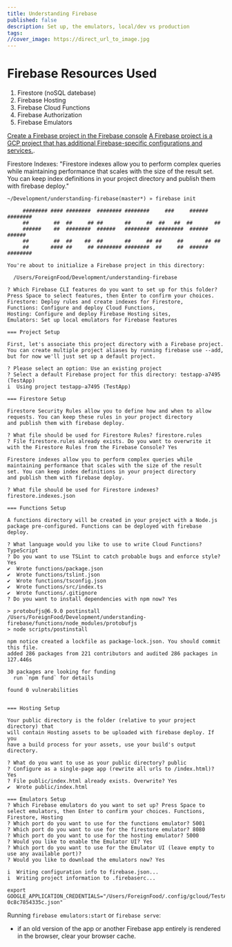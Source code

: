 ```yaml
---
title: Understanding Firebase
published: false
description: Set up, the emulators, local/dev vs production
tags:
//cover_image: https://direct_url_to_image.jpg
---
```


# Firebase Resources Used

1. Firestore (noSQL datebase)
2. Firebase Hosting
3. Firebase Cloud Functions
4. Firebase Authorization
5. Firebase Emulators

[Create a Firebase project in the Firebase console](https://firebase.google.com/docs/web/setup)
[A Firebase project is a GCP project that has additional Firebase-specific configurations and services.](https://firebase.google.com/docs/projects/learn-more#firebase-cloud-relationship).

Firestore Indexes: "Firestore indexes allow you to perform complex queries while
maintaining performance that scales with the size of the result
set. You can keep index definitions in your project directory
and publish them with firebase deploy."

```
~/Development/understanding-firebase(master*) » firebase init

     ######## #### ########  ######## ########     ###     ######  ########
     ##        ##  ##     ## ##       ##     ##  ##   ##  ##       ##
     ######    ##  ########  ######   ########  #########  ######  ######
     ##        ##  ##    ##  ##       ##     ## ##     ##       ## ##
     ##       #### ##     ## ######## ########  ##     ##  ######  ########

You're about to initialize a Firebase project in this directory:

  /Users/ForeignFood/Development/understanding-firebase

? Which Firebase CLI features do you want to set up for this folder? Press Space to select features, then Enter to confirm your choices.
Firestore: Deploy rules and create indexes for Firestore,
Functions: Configure and deploy Cloud Functions,
Hosting: Configure and deploy Firebase Hosting sites,
Emulators: Set up local emulators for Firebase features

=== Project Setup

First, let's associate this project directory with a Firebase project.
You can create multiple project aliases by running firebase use --add,
but for now we'll just set up a default project.

? Please select an option: Use an existing project
? Select a default Firebase project for this directory: testapp-a7495 (TestApp)
i  Using project testapp-a7495 (TestApp)

=== Firestore Setup

Firestore Security Rules allow you to define how and when to allow
requests. You can keep these rules in your project directory
and publish them with firebase deploy.

? What file should be used for Firestore Rules? firestore.rules
? File firestore.rules already exists. Do you want to overwrite it with the Firestore Rules from the Firebase Console? Yes

Firestore indexes allow you to perform complex queries while
maintaining performance that scales with the size of the result
set. You can keep index definitions in your project directory
and publish them with firebase deploy.

? What file should be used for Firestore indexes? firestore.indexes.json

=== Functions Setup

A functions directory will be created in your project with a Node.js
package pre-configured. Functions can be deployed with firebase deploy.

? What language would you like to use to write Cloud Functions? TypeScript
? Do you want to use TSLint to catch probable bugs and enforce style? Yes
✔  Wrote functions/package.json
✔  Wrote functions/tslint.json
✔  Wrote functions/tsconfig.json
✔  Wrote functions/src/index.ts
✔  Wrote functions/.gitignore
? Do you want to install dependencies with npm now? Yes

> protobufjs@6.9.0 postinstall /Users/ForeignFood/Development/understanding-firebase/functions/node_modules/protobufjs
> node scripts/postinstall

npm notice created a lockfile as package-lock.json. You should commit this file.
added 286 packages from 221 contributors and audited 286 packages in 127.446s

30 packages are looking for funding
  run `npm fund` for details

found 0 vulnerabilities


=== Hosting Setup

Your public directory is the folder (relative to your project directory) that
will contain Hosting assets to be uploaded with firebase deploy. If you
have a build process for your assets, use your build's output directory.

? What do you want to use as your public directory? public
? Configure as a single-page app (rewrite all urls to /index.html)? Yes
? File public/index.html already exists. Overwrite? Yes
✔  Wrote public/index.html

=== Emulators Setup
? Which Firebase emulators do you want to set up? Press Space to select emulators, then Enter to confirm your choices. Functions, Firestore, Hosting
? Which port do you want to use for the functions emulator? 5001
? Which port do you want to use for the firestore emulator? 8080
? Which port do you want to use for the hosting emulator? 5000
? Would you like to enable the Emulator UI? Yes
? Which port do you want to use for the Emulator UI (leave empty to use any available port)?
? Would you like to download the emulators now? Yes

i  Writing configuration info to firebase.json...
i  Writing project information to .firebaserc...
```

```
export GOOGLE_APPLICATION_CREDENTIALS="/Users/ForeignFood/.config/gcloud/TestApp-0c8c7854335c.json"
```

Running `firebase emulators:start` or `firebase serve`:

- if an old version of the app or another Firebase app entirely is rendered in the browser, clear your browser cache.
